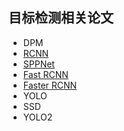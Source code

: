 ## 目标检测相关论文
- DPM
- [RCNN](rcnn.md)
- [SPPNet](sppnet.md)
- [Fast RCNN](fast_rcnn.md)
- [Faster RCNN](faster.md)
- YOLO
- SSD
- YOLO2
